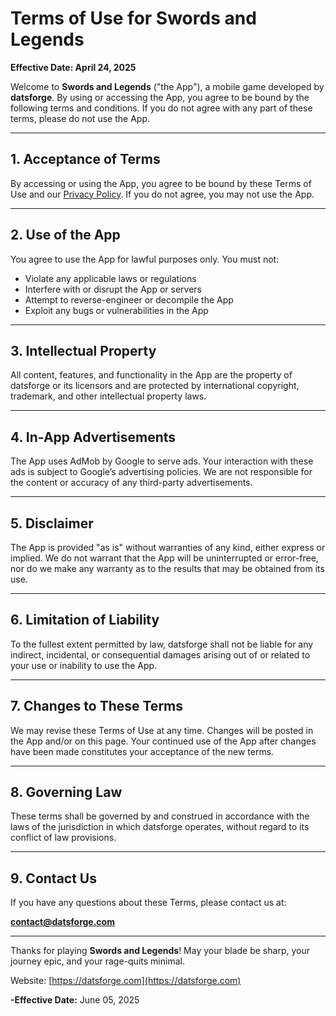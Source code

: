 
# Terms of Use for Swords and Legends

**Effective Date: April 24, 2025**

Welcome to **Swords and Legends** ("the App"), a mobile game developed by **datsforge**. By using or accessing the App, you agree to be bound by the following terms and conditions. If you do not agree with any part of these terms, please do not use the App.

---

## 1. Acceptance of Terms

By accessing or using the App, you agree to be bound by these Terms of Use and our [Privacy Policy](/projects/games/sal/privacy.html). If you do not agree, you may not use the App.

---

## 2. Use of the App

You agree to use the App for lawful purposes only. You must not:

- Violate any applicable laws or regulations
- Interfere with or disrupt the App or servers
- Attempt to reverse-engineer or decompile the App
- Exploit any bugs or vulnerabilities in the App

---

## 3. Intellectual Property

All content, features, and functionality in the App are the property of datsforge or its licensors and are protected by international copyright, trademark, and other intellectual property laws.

---

## 4. In-App Advertisements

The App uses AdMob by Google to serve ads. Your interaction with these ads is subject to Google’s advertising policies. We are not responsible for the content or accuracy of any third-party advertisements.

---

## 5. Disclaimer

The App is provided "as is" without warranties of any kind, either express or implied. We do not warrant that the App will be uninterrupted or error-free, nor do we make any warranty as to the results that may be obtained from its use.

---

## 6. Limitation of Liability

To the fullest extent permitted by law, datsforge shall not be liable for any indirect, incidental, or consequential damages arising out of or related to your use or inability to use the App.

---

## 7. Changes to These Terms

We may revise these Terms of Use at any time. Changes will be posted in the App and/or on this page. Your continued use of the App after changes have been made constitutes your acceptance of the new terms.

---

## 8. Governing Law

These terms shall be governed by and construed in accordance with the laws of the jurisdiction in which datsforge operates, without regard to its conflict of law provisions.

---

## 9. Contact Us

If you have any questions about these Terms, please contact us at:

**contact@datsforge.com**

---

Thanks for playing **Swords and Legends**! May your blade be sharp, your journey epic, and your rage-quits minimal.

 Website: [https://datsforge.com](https://datsforge.com)  

**-Effective Date:** June 05, 2025

